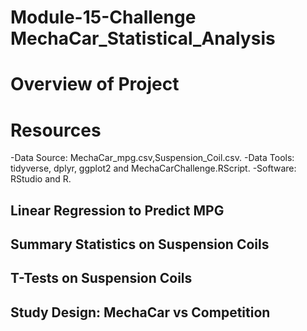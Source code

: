 # Module-15-Challenge  MechaCar_Statistical_Analysis
# Overview of Project #


# Resources #
-Data Source: MechaCar_mpg.csv,Suspension_Coil.csv.
-Data Tools: tidyverse, dplyr, ggplot2 and MechaCarChallenge.RScript.
-Software: RStudio and R.

## Linear Regression to Predict MPG


## Summary Statistics on Suspension Coils


## T-Tests on Suspension Coils

## Study Design: MechaCar vs Competition

